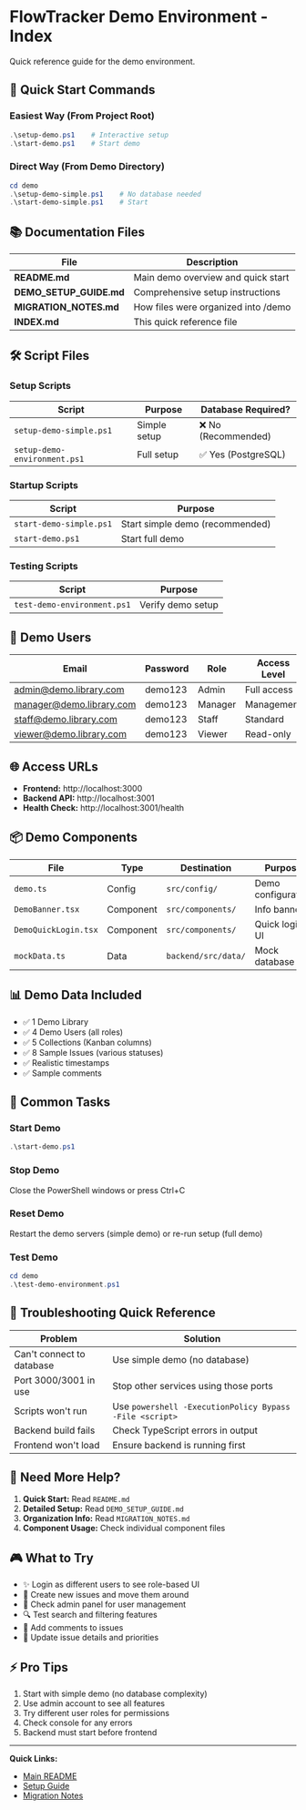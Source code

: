 # FlowTracker Demo Environment - Index

Quick reference guide for the demo environment.

## 🚀 Quick Start Commands

### Easiest Way (From Project Root)
```powershell
.\setup-demo.ps1    # Interactive setup
.\start-demo.ps1    # Start demo
```

### Direct Way (From Demo Directory)
```powershell
cd demo
.\setup-demo-simple.ps1    # No database needed
.\start-demo-simple.ps1    # Start
```

## 📚 Documentation Files

| File | Description |
|------|-------------|
| **README.md** | Main demo overview and quick start |
| **DEMO_SETUP_GUIDE.md** | Comprehensive setup instructions |
| **MIGRATION_NOTES.md** | How files were organized into /demo |
| **INDEX.md** | This quick reference file |

## 🛠️ Script Files

### Setup Scripts
| Script | Purpose | Database Required? |
|--------|---------|-------------------|
| `setup-demo-simple.ps1` | Simple setup | ❌ No (Recommended) |
| `setup-demo-environment.ps1` | Full setup | ✅ Yes (PostgreSQL) |

### Startup Scripts
| Script | Purpose |
|--------|---------|
| `start-demo-simple.ps1` | Start simple demo (recommended) |
| `start-demo.ps1` | Start full demo |

### Testing Scripts
| Script | Purpose |
|--------|---------|
| `test-demo-environment.ps1` | Verify demo setup |

## 👥 Demo Users

| Email | Password | Role | Access Level |
|-------|----------|------|--------------|
| admin@demo.library.com | demo123 | Admin | Full access |
| manager@demo.library.com | demo123 | Manager | Management |
| staff@demo.library.com | demo123 | Staff | Standard |
| viewer@demo.library.com | demo123 | Viewer | Read-only |

## 🌐 Access URLs

- **Frontend:** http://localhost:3000
- **Backend API:** http://localhost:3001
- **Health Check:** http://localhost:3001/health

## 📦 Demo Components

| File | Type | Destination | Purpose |
|------|------|-------------|---------|
| `demo.ts` | Config | `src/config/` | Demo configuration |
| `DemoBanner.tsx` | Component | `src/components/` | Info banner |
| `DemoQuickLogin.tsx` | Component | `src/components/` | Quick login UI |
| `mockData.ts` | Data | `backend/src/data/` | Mock database |

## 📊 Demo Data Included

- ✅ 1 Demo Library
- ✅ 4 Demo Users (all roles)
- ✅ 5 Collections (Kanban columns)
- ✅ 8 Sample Issues (various statuses)
- ✅ Realistic timestamps
- ✅ Sample comments

## 🎯 Common Tasks

### Start Demo
```powershell
.\start-demo.ps1
```

### Stop Demo
Close the PowerShell windows or press Ctrl+C

### Reset Demo
Restart the demo servers (simple demo) or re-run setup (full demo)

### Test Demo
```powershell
cd demo
.\test-demo-environment.ps1
```

## 🔧 Troubleshooting Quick Reference

| Problem | Solution |
|---------|----------|
| Can't connect to database | Use simple demo (no database) |
| Port 3000/3001 in use | Stop other services using those ports |
| Scripts won't run | Use `powershell -ExecutionPolicy Bypass -File <script>` |
| Backend build fails | Check TypeScript errors in output |
| Frontend won't load | Ensure backend is running first |

## 📖 Need More Help?

1. **Quick Start:** Read `README.md`
2. **Detailed Setup:** Read `DEMO_SETUP_GUIDE.md`
3. **Organization Info:** Read `MIGRATION_NOTES.md`
4. **Component Usage:** Check individual component files

## 🎮 What to Try

- ✨ Login as different users to see role-based UI
- 🎯 Create new issues and move them around
- 👥 Check admin panel for user management
- 🔍 Test search and filtering features
- 💬 Add comments to issues
- 📝 Update issue details and priorities

## ⚡ Pro Tips

1. Start with simple demo (no database complexity)
2. Use admin account to see all features
3. Try different user roles for permissions
4. Check console for any errors
5. Backend must start before frontend

---

**Quick Links:**
- [Main README](README.md)
- [Setup Guide](DEMO_SETUP_GUIDE.md)
- [Migration Notes](MIGRATION_NOTES.md)
